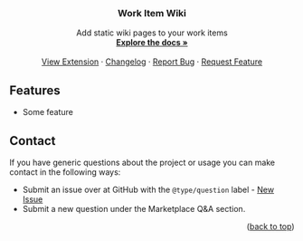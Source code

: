 <div id="top"></div>

<!-- PROJECT LOGO -->
<br />
<div align="center">
<h3 align="center">Work Item Wiki</h3>

  <p align="center">
Add static wiki pages to your work items
    <br />
    <a href="https://github.com/joachimdalen/azdevops-work-item-wiki"><strong>Explore the docs »</strong></a>
    <br />
    <br />
    <a href="https://marketplace.visualstudio.com/items?itemName=joachimdalen.work-item-wiki">View Extension</a>
    ·
    <a href="https://marketplace.visualstudio.com/items?itemName=joachimdalen.work-item-wiki/changelog">Changelog</a>
    ·
    <a href="https://github.com/joachimdalen/azdevops-work-item-wiki/issues">Report Bug</a>
    ·
    <a href="https://github.com/joachimdalen/azdevops-work-item-wiki/issues">Request Feature</a>
  </p>
</div>

## Features

- Some feature

## Contact

If you have generic questions about the project or usage you can make contact in the following ways:

- Submit an issue over at GitHub with the `@type/question` label - [New Issue](https://github.com/joachimdalen/azdevops-work-item-wiki/issues/new)
- Submit a new question under the Marketplace Q&A section.

<p align="right">(<a href="#top">back to top</a>)</p>
